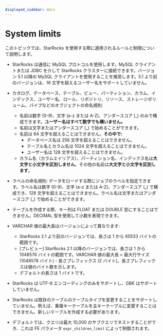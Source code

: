 ```yaml
---
displayed_sidebar: docs
---
```


# System limits

このトピックでは、StarRocks を使用する際に適用されるルールと制限について説明します。

- StarRocks は通信に MySQL プロトコルを使用します。MySQL クライアントまたは JDBC を介して StarRocks クラスターに接続できます。バージョン 5.1 以降の MySQL クライアントを使用することを推奨します。5.1 より前のバージョンは、16 文字を超えるユーザー名をサポートしていません。

- カタログ、データベース、テーブル、ビュー、パーティション、カラム、インデックス、ユーザー名、ロール、リポジトリ、リソース、ストレージボリューム、パイプなどのオブジェクトの命名規則:

  - 名前は数字 (0-9)、文字 (a-z または A-Z)、アンダースコア (\_) のみで構成できます。**ユーザー名はすべて数字でも構いません。**
  - 名前は文字またはアンダースコア (\_) で始めることができます。
  - 名前は 64 文字を超えることはできません。**その中で:**
    - データベース名は 256 文字を超えることはできません。
    - テーブル名とカラム名は 1024 文字を超えることはできません。
    - ユーザー名は 128 文字を超えることはできません。
  - カラム名（カラムエイリアス）、パーティション名、インデックス名は**大文字と小文字を区別しません**。その他の名前は**大文字と小文字を区別します**。

- ラベルの命名規則:
  データをロードする際にジョブのラベルを指定できます。ラベル名は数字 (0-9)、文字 (a-z または A-Z)、アンダースコア (\_) で構成でき、128 文字を超えることはできません。ラベル名は文字またはアンダースコア (\_) で始めることができます。

- テーブルを作成する際、キー列は FLOAT または DOUBLE 型にすることはできません。DECIMAL 型を使用して小数を表現できます。

- VARCHAR 値の最大長はバージョンによって異なります:

  - StarRocks 2.1 より前のバージョンでは、長さは 1 から 65533 バイトの範囲です。
  - [プレビュー] StarRocks 2.1 以降のバージョンでは、長さは 1 から 1048576 バイトの範囲です。VARCHAR 値の最大長 = 最大行サイズ (1048578 バイト) - 長さプレフィックス (2 バイト)。長さプレフィックスは値のバイト数を示します。
  - デフォルトの長さは 1 バイトです。

- StarRocks は UTF-8 エンコーディングのみをサポートし、GBK はサポートしていません。

- StarRocks は既存のテーブルのテーブルタイプを変更することをサポートしていません。例えば、重複キーテーブルを主キーテーブルに変更することはできません。新しいテーブルを作成する必要があります。

- デフォルトでは、クエリは最大 10,000 のサブクエリでネストすることができ、これは FE パラメータ `expr_children_limit` によって制御されます。